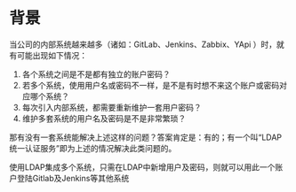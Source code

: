 # 背景



 当公司的内部系统越来越多（诸如：GitLab、Jenkins、Zabbix、YApi ）时，就有可能出现如下情况：

1. 各个系统之间是不是都有独立的账户密码？
2. 若多个系统，使用用户名或密码不一样，是不是有时想不来这个账户或密码对应哪个系统？
3. 每次引入内部系统，都需要重新维护一套用户密码？
4. 维护多套系统的用户名及密码是不是非常繁琐？

那有没有一套系统能解决上述这样的问题？答案肯定是：有的；有一个叫“LDAP统一认证服务”即为上述的情况解决此类问题的。

 使用LDAP集成多个系统，只需在LDAP中新增用户及密码，则就可以用此一个账户登陆Gitlab及Jenkins等其他系统